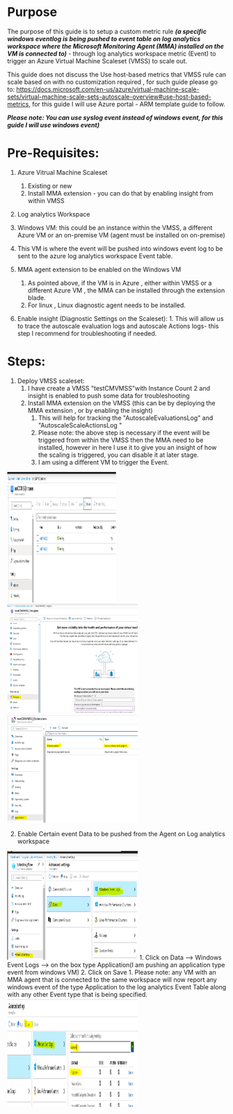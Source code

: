 # Purpose
The purpose of this guide is to setup a custom metric rule **_(a specific windows eventlog is being pushed to event table on log analytics workspace where the Microsoft Monitoring Agent (MMA) installed on the VM is connected to)_** - through log analytics workspace metric (Event) to trigger an Azure Virtual Machine Scaleset (VMSS) to scale out.

This guide does not discuss the Use host-based metrics that VMSS rule can scale based on with no customization required , for such guide please go to:  https://docs.microsoft.com/en-us/azure/virtual-machine-scale-sets/virtual-machine-scale-sets-autoscale-overview#use-host-based-metrics, for this guide I will use Azure portal - ARM template guide to follow.

  **_Please note: You can use syslog event instead of windows event, for this guide I will use windows event)_**
  
  # Pre-Requisites:
  
  1. Azure Vitrual Machine Scaleset
     1. Existing or new
     2. Install MMA extension - you can do that by enabling insight from within VMSS
    
  2. Log analytics Workspace
  
  3. Windows VM: this could be an instance within the VMSS, a different Azure VM or an on-premise VM (agent must be installed on on-premise)
   1. This VM is where the event will be pushed into windows event log to be sent to the azure log analytics workspace Event table.
  
  4. MMA agent extension to be enabled on the Windows VM
     1. As pointed above, if the VM is in Azure , either within VMSS or a different Azure VM , the MMA can be installed through the extension blade.
     2. For linux , Linux diagnostic agent needs to be installed.
     
  5. Enable insight (Diagnostic Settings on the Scaleset):
    1. This will allow us to trace the autoscale evaluation logs and autoscale Actions logs- this step I recommend for troubleshooting if needed.
    

# Steps:

1. Deploy VMSS scaleset:
   1. I have create a VMSS "testCMVMSS"with Instance Count 2 and insight is enabled to push some data for troubleshooting
   2. Install MMA extension on the VMSS (this can be by deploying the MMA extension , or by enabling the insight)
      1. This will help for tracking the "AutoscaleEvaluationsLog" and "AutoscaleScaleActionsLog " 
      2. Please note: the above step is necessary if the event will be triggered from within the VMSS then the MMA need to be installed, however in here I use it to give you an insight of how the scaling is triggered, you can disable it at later stage.
      3. I am using a different VM to trigger the Event.
<img src="testcmvmss.PNG" width="250" height="300" />
<img src="enableinsightVMSS.PNG" width="300" height="250" />
<img src="extensionistalled.PNG" width="300" height="250" />
      

2. Enable Certain event Data to be pushed from the Agent on Log analytics workspace
<img src="advancedsettings.PNG" width="300" height="250" />
   1. Click on Data --> Windows Event Logs --> on the box type Application(I am pushing an application type event from windows VM)
   2. Click on Save
      1. Please note: any VM with an MMA agent that is connected to the same workspace will now report any windows event of the type Application to the log analytics Event Table along with any other Event type that is being specified.
<img src="eventtype.PNG" width="300" height="250" />





